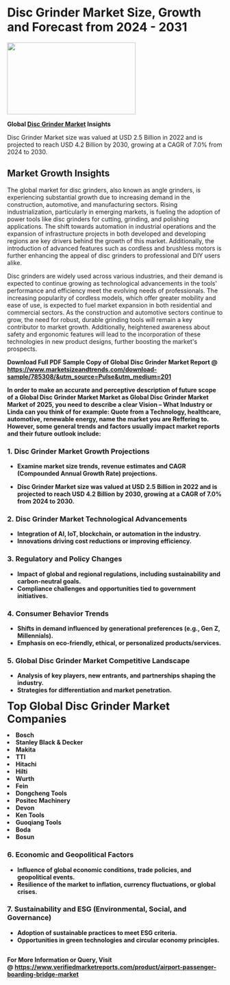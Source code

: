 <H1>Disc Grinder Market Size, Growth and Forecast from 2024 - 2031</H1><img class="aligncenter size-medium wp-image-584254" src="https://thirdeyenews.in/wp-content/uploads/2024/09/Global-Market-Research-300x168.jpeg" alt="" width="300" height="168" /><p><strong>Global&nbsp;<a href="https://www.marketsizeandtrends.com/download-sample/785308/&amp;utm_source=Pulse&amp;utm_medium=201">Disc Grinder Market</a> Insights</strong></p><p>Disc Grinder Market size was valued at USD 2.5 Billion in 2022 and is projected to reach USD 4.2 Billion by 2030, growing at a CAGR of 7.0% from 2024 to 2030.</p><p><h2>Market Growth Insights</h2> <p>The global market for disc grinders, also known as angle grinders, is experiencing substantial growth due to increasing demand in the construction, automotive, and manufacturing sectors. Rising industrialization, particularly in emerging markets, is fueling the adoption of power tools like disc grinders for cutting, grinding, and polishing applications. The shift towards automation in industrial operations and the expansion of infrastructure projects in both developed and developing regions are key drivers behind the growth of this market. Additionally, the introduction of advanced features such as cordless and brushless motors is further enhancing the appeal of disc grinders to professional and DIY users alike.</p> <p><strong></strong></p> <p>Disc grinders are widely used across various industries, and their demand is expected to continue growing as technological advancements in the tools' performance and efficiency meet the evolving needs of professionals. The increasing popularity of cordless models, which offer greater mobility and ease of use, is expected to fuel market expansion in both residential and commercial sectors. As the construction and automotive sectors continue to grow, the need for robust, durable grinding tools will remain a key contributor to market growth. Additionally, heightened awareness about safety and ergonomic features will lead to the incorporation of these technologies in new product designs, further boosting the market's prospects.</p> <p><strong></p><p><span class=""><strong>Download Full PDF Sample Copy of Global Disc Grinder Market Report</strong> @ <a href="https://www.marketsizeandtrends.com/download-sample/785308/&amp;utm_source=Pulse&amp;utm_medium=201" target="_blank">https://www.marketsizeandtrends.com/download-sample/785308/&amp;utm_source=Pulse&amp;utm_medium=201</a></span></p><p>In order to make an accurate and perceptive description of future scope of a Global&nbsp;Disc Grinder Market Market as Global&nbsp;Disc Grinder Market Market of 2025, you need to describe a clear Vision &ndash; What Industry or Linda can you think of for example: Quote from a Technology, healthcare, automotive, renewable energy, name the market you are Reffering to. However, some general trends and factors usually impact market reports and their future outlook include:</p><h3>1.&nbsp;<strong>Disc Grinder Market Growth Projections</strong></h3><ul><li>Examine market size trends, revenue estimates and CAGR (Compounded Annual Growth Rate) projections.</li><li><p>Disc Grinder Market size was valued at USD 2.5 Billion in 2022 and is projected to reach USD 4.2 Billion by 2030, growing at a CAGR of 7.0% from 2024 to 2030.</p></li></ul><h3>2.&nbsp;<strong>Disc Grinder Market Technological Advancements</strong></h3><ul><li>Integration of AI, IoT, blockchain, or automation in the industry.</li><li>Innovations driving cost reductions or improving efficiency.</li></ul><h3>3.&nbsp;<strong>Regulatory and Policy Changes</strong></h3><ul><li>Impact of global and regional regulations, including sustainability and carbon-neutral goals.</li><li>Compliance challenges and opportunities tied to government initiatives.</li></ul><h3>4.&nbsp;<strong>Consumer Behavior Trends</strong></h3><ul><li>Shifts in demand influenced by generational preferences (e.g., Gen Z, Millennials).</li><li>Emphasis on eco-friendly, ethical, or personalized products/services.</li></ul><h3>5.&nbsp;<strong>Global Disc Grinder Market Competitive Landscape</strong></h3><ul><li>Analysis of key players, new entrants, and partnerships shaping the industry.</li><li>Strategies for differentiation and market penetration.</li></ul><p data-pm-slice="1 1 []"><span style="color: inherit; font-family: inherit; font-size: 25px;">Top Global Disc Grinder Market Companies</span></p><div class="" data-test-id=""><p><li>Bosch</li><li> Stanley Black & Decker</li><li> Makita</li><li> TTI</li><li> Hitachi</li><li> Hilti</li><li> Wurth</li><li> Fein</li><li> Dongcheng Tools</li><li> Positec Machinery</li><li> Devon</li><li> Ken Tools</li><li> Guoqiang Tools</li><li> Boda</li><li> Bosun</li></p></div><h3>6.&nbsp;<strong>Economic and Geopolitical Factors</strong></h3><ul><li>Influence of global economic conditions, trade policies, and geopolitical events.</li><li>Resilience of the market to inflation, currency fluctuations, or global crises.</li></ul><h3>7.&nbsp;<strong>Sustainability and ESG (Environmental, Social, and Governance)</strong></h3><ul><li>Adoption of sustainable practices to meet ESG criteria.</li><li>Opportunities in green technologies and circular economy principles.</li></ul><h2><strong style="font-size: 14px;">For More Information or Query, Visit @&nbsp;</strong><a style="background-color: #ffffff; font-size: 14px;" href="https://www.marketsizeandtrends.com/report/disc-grinder-market/" target="_blank">https://www.verifiedmarketreports.com/product/airport-passenger-boarding-bridge-market</a></h2>
